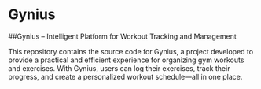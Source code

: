 # Gynius

##Gynius – Intelligent Platform for Workout Tracking and Management

This repository contains the source code for Gynius, a project developed to provide a practical and efficient experience for organizing gym workouts and exercises. With Gynius, users can log their exercises, track their progress, and create a personalized workout schedule—all in one place.
